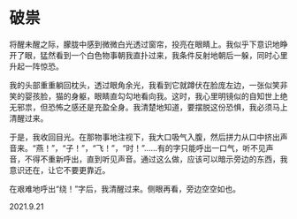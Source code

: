 # 破祟
   
将醒未醒之际，朦胧中感到微微白光透过窗帘，投亮在眼睛上。我似乎下意识地睁开了眼，猛然看到一个白色物事朝我直扑过来，我条件反射地朝后一躲，同时心里升起一阵惊恐。   
   
我的头部重重躺回枕头，透过眼角余光，我看到它就蹲伏在脸庞左边，一张似笑非笑的婴孩脸，猫的身躯，眼睛直勾勾地看向我。这时，我心里明镜似的自知世上绝无邪祟，但恐怖之感还是充盈全身。我清楚地知道，要摆脱这份恐惧，我必须马上清醒过来。   
   
于是，我收回目光。在那物事地注视下，我大口吸气入腹，然后拼力从口中挤出声音来。“燕！”，“子！”，“飞！”，“时！”……有的字只能呼出一口气，听不见声音，不得不重新呼出，直到听见声音。通过这么做，应该可以暗示旁边的东西，我意识还在，让它不要更靠近。   
   
在艰难地呼出“绕！”字后，我清醒过来。侧眼再看，旁边空空如也。   
   
2021.9.21